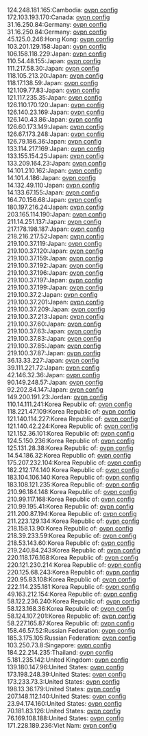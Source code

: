 124.248.181.165:Cambodia: [ovpn config](vpn/124_248_181_165.ovpn)  
172.103.193.170:Canada: [ovpn config](vpn/172_103_193_170.ovpn)  
31.16.250.84:Germany: [ovpn config](vpn/31_16_250_84.ovpn)  
31.16.250.84:Germany: [ovpn config](vpn/31_16_250_84.ovpn)  
45.125.0.246:Hong Kong: [ovpn config](vpn/45_125_0_246.ovpn)  
103.201.129.158:Japan: [ovpn config](vpn/103_201_129_158.ovpn)  
106.158.118.229:Japan: [ovpn config](vpn/106_158_118_229.ovpn)  
110.54.48.155:Japan: [ovpn config](vpn/110_54_48_155.ovpn)  
111.217.58.30:Japan: [ovpn config](vpn/111_217_58_30.ovpn)  
118.105.213.20:Japan: [ovpn config](vpn/118_105_213_20.ovpn)  
118.17.138.59:Japan: [ovpn config](vpn/118_17_138_59.ovpn)  
121.109.77.83:Japan: [ovpn config](vpn/121_109_77_83.ovpn)  
121.117.235.35:Japan: [ovpn config](vpn/121_117_235_35.ovpn)  
126.110.170.120:Japan: [ovpn config](vpn/126_110_170_120.ovpn)  
126.140.23.169:Japan: [ovpn config](vpn/126_140_23_169.ovpn)  
126.140.43.86:Japan: [ovpn config](vpn/126_140_43_86.ovpn)  
126.60.173.149:Japan: [ovpn config](vpn/126_60_173_149.ovpn)  
126.67.173.248:Japan: [ovpn config](vpn/126_67_173_248.ovpn)  
126.79.186.36:Japan: [ovpn config](vpn/126_79_186_36.ovpn)  
133.114.217.169:Japan: [ovpn config](vpn/133_114_217_169.ovpn)  
133.155.154.25:Japan: [ovpn config](vpn/133_155_154_25.ovpn)  
133.209.164.23:Japan: [ovpn config](vpn/133_209_164_23.ovpn)  
14.101.210.162:Japan: [ovpn config](vpn/14_101_210_162.ovpn)  
14.101.4.186:Japan: [ovpn config](vpn/14_101_4_186.ovpn)  
14.132.49.110:Japan: [ovpn config](vpn/14_132_49_110.ovpn)  
14.133.67.155:Japan: [ovpn config](vpn/14_133_67_155.ovpn)  
164.70.156.68:Japan: [ovpn config](vpn/164_70_156_68.ovpn)  
180.197.216.24:Japan: [ovpn config](vpn/180_197_216_24.ovpn)  
203.165.114.190:Japan: [ovpn config](vpn/203_165_114_190.ovpn)  
211.14.251.137:Japan: [ovpn config](vpn/211_14_251_137.ovpn)  
217.178.198.187:Japan: [ovpn config](vpn/217_178_198_187.ovpn)  
218.216.217.52:Japan: [ovpn config](vpn/218_216_217_52.ovpn)  
219.100.37.119:Japan: [ovpn config](vpn/219_100_37_119.ovpn)  
219.100.37.120:Japan: [ovpn config](vpn/219_100_37_120.ovpn)  
219.100.37.159:Japan: [ovpn config](vpn/219_100_37_159.ovpn)  
219.100.37.192:Japan: [ovpn config](vpn/219_100_37_192.ovpn)  
219.100.37.196:Japan: [ovpn config](vpn/219_100_37_196.ovpn)  
219.100.37.197:Japan: [ovpn config](vpn/219_100_37_197.ovpn)  
219.100.37.199:Japan: [ovpn config](vpn/219_100_37_199.ovpn)  
219.100.37.2:Japan: [ovpn config](vpn/219_100_37_2.ovpn)  
219.100.37.201:Japan: [ovpn config](vpn/219_100_37_201.ovpn)  
219.100.37.209:Japan: [ovpn config](vpn/219_100_37_209.ovpn)  
219.100.37.213:Japan: [ovpn config](vpn/219_100_37_213.ovpn)  
219.100.37.60:Japan: [ovpn config](vpn/219_100_37_60.ovpn)  
219.100.37.63:Japan: [ovpn config](vpn/219_100_37_63.ovpn)  
219.100.37.83:Japan: [ovpn config](vpn/219_100_37_83.ovpn)  
219.100.37.85:Japan: [ovpn config](vpn/219_100_37_85.ovpn)  
219.100.37.87:Japan: [ovpn config](vpn/219_100_37_87.ovpn)  
36.13.33.227:Japan: [ovpn config](vpn/36_13_33_227.ovpn)  
39.111.221.72:Japan: [ovpn config](vpn/39_111_221_72.ovpn)  
42.146.32.36:Japan: [ovpn config](vpn/42_146_32_36.ovpn)  
90.149.248.57:Japan: [ovpn config](vpn/90_149_248_57.ovpn)  
92.202.84.147:Japan: [ovpn config](vpn/92_202_84_147.ovpn)  
149.200.191.23:Jordan: [ovpn config](vpn/149_200_191_23.ovpn)  
110.14.111.241:Korea Republic of: [ovpn config](vpn/110_14_111_241.ovpn)  
118.221.47.109:Korea Republic of: [ovpn config](vpn/118_221_47_109.ovpn)  
121.140.114.227:Korea Republic of: [ovpn config](vpn/121_140_114_227.ovpn)  
121.140.42.224:Korea Republic of: [ovpn config](vpn/121_140_42_224.ovpn)  
121.152.36.101:Korea Republic of: [ovpn config](vpn/121_152_36_101.ovpn)  
124.5.150.236:Korea Republic of: [ovpn config](vpn/124_5_150_236.ovpn)  
125.131.28.38:Korea Republic of: [ovpn config](vpn/125_131_28_38.ovpn)  
14.54.186.32:Korea Republic of: [ovpn config](vpn/14_54_186_32.ovpn)  
175.207.232.104:Korea Republic of: [ovpn config](vpn/175_207_232_104.ovpn)  
182.212.174.140:Korea Republic of: [ovpn config](vpn/182_212_174_140.ovpn)  
183.104.106.140:Korea Republic of: [ovpn config](vpn/183_104_106_140.ovpn)  
183.108.121.235:Korea Republic of: [ovpn config](vpn/183_108_121_235.ovpn)  
210.96.184.148:Korea Republic of: [ovpn config](vpn/210_96_184_148.ovpn)  
210.99.117.168:Korea Republic of: [ovpn config](vpn/210_99_117_168.ovpn)  
210.99.195.41:Korea Republic of: [ovpn config](vpn/210_99_195_41.ovpn)  
211.200.87.194:Korea Republic of: [ovpn config](vpn/211_200_87_194.ovpn)  
211.223.129.134:Korea Republic of: [ovpn config](vpn/211_223_129_134.ovpn)  
218.158.13.90:Korea Republic of: [ovpn config](vpn/218_158_13_90.ovpn)  
218.39.233.59:Korea Republic of: [ovpn config](vpn/218_39_233_59.ovpn)  
218.53.143.60:Korea Republic of: [ovpn config](vpn/218_53_143_60.ovpn)  
219.240.84.243:Korea Republic of: [ovpn config](vpn/219_240_84_243.ovpn)  
220.118.176.168:Korea Republic of: [ovpn config](vpn/220_118_176_168.ovpn)  
220.121.230.214:Korea Republic of: [ovpn config](vpn/220_121_230_214.ovpn)  
220.125.68.243:Korea Republic of: [ovpn config](vpn/220_125_68_243.ovpn)  
220.95.83.108:Korea Republic of: [ovpn config](vpn/220_95_83_108.ovpn)  
222.114.235.181:Korea Republic of: [ovpn config](vpn/222_114_235_181.ovpn)  
49.163.212.154:Korea Republic of: [ovpn config](vpn/49_163_212_154.ovpn)  
58.122.236.240:Korea Republic of: [ovpn config](vpn/58_122_236_240.ovpn)  
58.123.168.36:Korea Republic of: [ovpn config](vpn/58_123_168_36.ovpn)  
58.124.107.201:Korea Republic of: [ovpn config](vpn/58_124_107_201.ovpn)  
58.227.165.87:Korea Republic of: [ovpn config](vpn/58_227_165_87.ovpn)  
158.46.57.52:Russian Federation: [ovpn config](vpn/158_46_57_52.ovpn)  
185.3.175.105:Russian Federation: [ovpn config](vpn/185_3_175_105.ovpn)  
103.250.73.8:Singapore: [ovpn config](vpn/103_250_73_8.ovpn)  
184.22.214.235:Thailand: [ovpn config](vpn/184_22_214_235.ovpn)  
5.181.235.142:United Kingdom: [ovpn config](vpn/5_181_235_142.ovpn)  
139.180.147.96:United States: [ovpn config](vpn/139_180_147_96.ovpn)  
173.198.248.39:United States: [ovpn config](vpn/173_198_248_39.ovpn)  
173.233.73.3:United States: [ovpn config](vpn/173_233_73_3.ovpn)  
198.13.36.179:United States: [ovpn config](vpn/198_13_36_179.ovpn)  
207.148.112.140:United States: [ovpn config](vpn/207_148_112_140.ovpn)  
23.94.174.160:United States: [ovpn config](vpn/23_94_174_160.ovpn)  
70.181.83.126:United States: [ovpn config](vpn/70_181_83_126.ovpn)  
76.169.108.188:United States: [ovpn config](vpn/76_169_108_188.ovpn)  
171.228.189.236:Viet Nam: [ovpn config](vpn/171_228_189_236.ovpn)  
